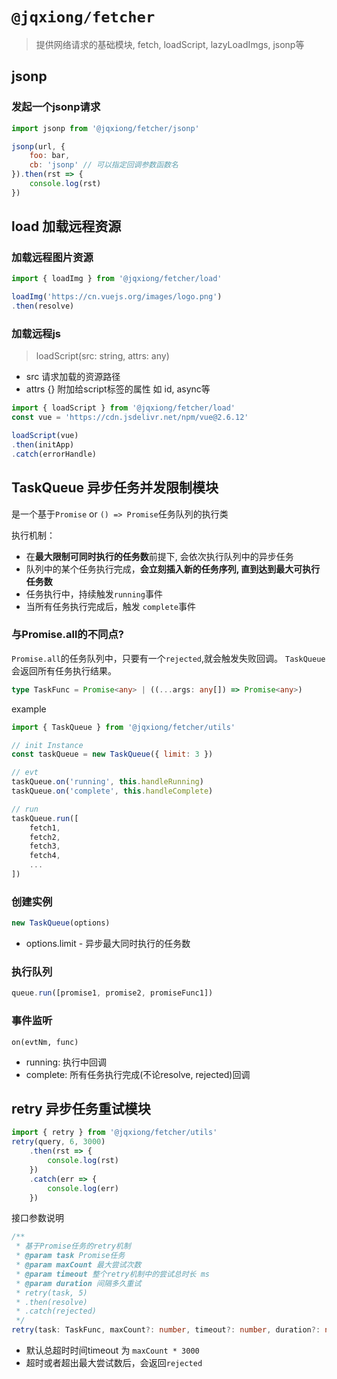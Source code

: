 # `@jqxiong/fetcher`

> 提供网络请求的基础模块, fetch, loadScript, lazyLoadImgs, jsonp等

## jsonp
### 发起一个jsonp请求

```js
import jsonp from '@jqxiong/fetcher/jsonp'

jsonp(url, {
    foo: bar,
    cb: 'jsonp' // 可以指定回调参数函数名
}).then(rst => {
    console.log(rst)
})

```

## load 加载远程资源
### 加载远程图片资源
```js
import { loadImg } from '@jqxiong/fetcher/load'

loadImg('https://cn.vuejs.org/images/logo.png')
.then(resolve)
```

### 加载远程js
> loadScript(src: string, attrs: any)
* src 请求加载的资源路径
* attrs {} 附加给script标签的属性 如 id, async等
```js
import { loadScript } from '@jqxiong/fetcher/load'
const vue = 'https://cdn.jsdelivr.net/npm/vue@2.6.12'

loadScript(vue)
.then(initApp)
.catch(errorHandle)
```

## TaskQueue 异步任务并发限制模块

是一个基于`Promise` or `() => Promise`任务队列的执行类

执行机制：
* 在**最大限制可同时执行的任务数**前提下, 会依次执行队列中的异步任务
* 队列中的某个任务执行完成，**会立刻插入新的任务序列, 直到达到最大可执行任务数**
* 任务执行中，持续触发`running`事件
* 当所有任务执行完成后，触发 `complete`事件

### 与Promise.all的不同点?
`Promise.all`的任务队列中，只要有一个`rejected`,就会触发失败回调。
`TaskQueue`会返回所有任务执行结果。

```typescript
type TaskFunc = Promise<any> | ((...args: any[]) => Promise<any>)
```

example
```js
import { TaskQueue } from '@jqxiong/fetcher/utils'

// init Instance
const taskQueue = new TaskQueue({ limit: 3 })

// evt
taskQueue.on('running', this.handleRunning)
taskQueue.on('complete', this.handleComplete)

// run
taskQueue.run([
    fetch1,
    fetch2,
    fetch3,
    fetch4,
    ...
])
```

### 创建实例
```js
new TaskQueue(options)
```
* options.limit - 异步最大同时执行的任务数

### 执行队列
```js
queue.run([promise1, promise2, promiseFunc1])
```

### 事件监听
`on(evtNm, func)`
* running: 执行中回调
* complete: 所有任务执行完成(不论resolve, rejected)回调

## retry 异步任务重试模块
```js
import { retry } from '@jqxiong/fetcher/utils'
retry(query, 6, 3000)
    .then(rst => {
        console.log(rst)
    })
    .catch(err => {
        console.log(err)
    })
```
接口参数说明
```typescript
/**
 * 基于Promise任务的retry机制
 * @param task Promise任务
 * @param maxCount 最大尝试次数
 * @param timeout 整个retry机制中的尝试总时长 ms
 * @param duration 间隔多久重试
 * retry(task, 5)
 * .then(resolve)
 * .catch(rejected)
 */
retry(task: TaskFunc, maxCount?: number, timeout?: number, duration?: number)
```

* 默认总超时时间timeout 为 `maxCount * 3000`
* 超时或者超出最大尝试数后，会返回`rejected`